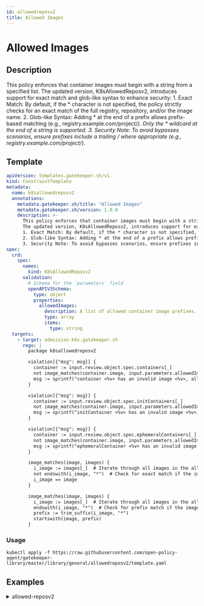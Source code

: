 ```yaml
---
id: allowedreposv2
title: Allowed Images
---
```


# Allowed Images

## Description
This policy enforces that container images must begin with a string from a specified list. The updated version, K8sAllowedReposv2, introduces support for exact match and glob-like syntax to enhance security: 1. Exact Match: By default, if the * character is not specified, the policy strictly checks for an exact match of the full registry, repository, and/or the image name. 2. Glob-like Syntax: Adding * at the end of a prefix allows prefix-based matching (e.g., registry.example.com/project/*). Only the * wildcard at the end of a string is supported. 3. Security Note: To avoid bypasses scenarios, ensure prefixes include a trailing / where appropriate (e.g., registry.example.com/project/*).

## Template
```yaml
apiVersion: templates.gatekeeper.sh/v1
kind: ConstraintTemplate
metadata:
  name: k8sallowedreposv2
  annotations:
    metadata.gatekeeper.sh/title: "Allowed Images"
    metadata.gatekeeper.sh/version: 1.0.0
    description: >-
      This policy enforces that container images must begin with a string from a specified list.
      The updated version, K8sAllowedReposv2, introduces support for exact match and glob-like syntax to enhance security:
      1. Exact Match: By default, if the * character is not specified, the policy strictly checks for an exact match of the full registry, repository, and/or the image name.
      2. Glob-like Syntax: Adding * at the end of a prefix allows prefix-based matching (e.g., registry.example.com/project/*). Only the * wildcard at the end of a string is supported.
      3. Security Note: To avoid bypasses scenarios, ensure prefixes include a trailing / where appropriate (e.g., registry.example.com/project/*).
spec:
  crd:
    spec:
      names:
        kind: K8sAllowedReposv2
      validation:
        # Schema for the `parameters` field
        openAPIV3Schema:
          type: object
          properties:
            allowedImages:
              description: A list of allowed container image prefixes. Supports exact matches and prefixes ending with '*'.
              type: array
              items:
                type: string
  targets:
    - target: admission.k8s.gatekeeper.sh
      rego: |
        package k8sallowedreposv2

        violation[{"msg": msg}] {
          container := input.review.object.spec.containers[_]
          not image_matches(container.image, input.parameters.allowedImages)
          msg := sprintf("container <%v> has an invalid image <%v>, allowed images are %v", [container.name, container.image, input.parameters.allowedImages])
        }

        violation[{"msg": msg}] {
          container := input.review.object.spec.initContainers[_]
          not image_matches(container.image, input.parameters.allowedImages)
          msg := sprintf("initContainer <%v> has an invalid image <%v>, allowed images are %v", [container.name, container.image, input.parameters.allowedImages])
        }

        violation[{"msg": msg}] {
          container := input.review.object.spec.ephemeralContainers[_]
          not image_matches(container.image, input.parameters.allowedImages)
          msg := sprintf("ephemeralContainer <%v> has an invalid image <%v>, allowed images are %v", [container.name, container.image, input.parameters.allowedImages])
        }

        image_matches(image, images) {
          i_image := images[_]  # Iterate through all images in the allowed list
          not endswith(i_image, "*")  # Check for exact match if the image does not end with *
          i_image == image
        }

        image_matches(image, images) {
          i_image := images[_]  # Iterate through all images in the allowed list
          endswith(i_image, "*")  # Check for prefix match if the image ends with *
          prefix := trim_suffix(i_image, "*")
          startswith(image, prefix)
        }

```

### Usage
```shell
kubectl apply -f https://raw.githubusercontent.com/open-policy-agent/gatekeeper-library/master/library/general/allowedreposv2/template.yaml
```
## Examples
<details>
<summary>allowed-reposv2</summary>

<details>
<summary>constraint</summary>

```yaml
apiVersion: constraints.gatekeeper.sh/v1beta1
kind: K8sAllowedReposv2
metadata:
  name: repo-is-openpolicyagent
spec:
  match:
    kinds:
      - apiGroups: [""]
        kinds: ["Pod"]
    namespaces:
      - "default"
  parameters:
    allowedImages:
      - "openpolicyagent/*"
      - "myregistry.azurecr.io/*"
      - "mydockerhub/*"
      - "ubuntu"
      - "123456789123.dkr.ecr.eu-west-1.amazonaws.com/postgres"

```

Usage

```shell
kubectl apply -f https://raw.githubusercontent.com/open-policy-agent/gatekeeper-library/master/library/general/allowedreposv2/samples/repo-must-be-openpolicyagent/constraint.yaml
```

</details>

<details>
<summary>example-allowed</summary>

```yaml
apiVersion: v1
kind: Pod
metadata:
  name: opa-allowed
spec:
  containers:
    - name: opa
      image: openpolicyagent/opa:0.9.2
      args:
        - "run"
        - "--server"
        - "--addr=localhost:8080"
      resources:
        limits:
          cpu: "100m"
          memory: "30Mi"

```

Usage

```shell
kubectl apply -f https://raw.githubusercontent.com/open-policy-agent/gatekeeper-library/master/library/general/allowedreposv2/samples/repo-must-be-openpolicyagent/example_allowed.yaml
```

</details>
<details>
<summary>example-allowed-images</summary>

```yaml
apiVersion: v1
kind: Pod
metadata:
  name: opa-allowed
spec:
  containers:
    - name: image
      image: ubuntu
      resources:
        limits:
          cpu: "100m"
          memory: "30Mi"
    - name: image_with_version
      image: ubuntu:20.04
      resources:
        limits:
          cpu: "200m"
          memory: "50Mi"

```

Usage

```shell
kubectl apply -f https://raw.githubusercontent.com/open-policy-agent/gatekeeper-library/master/library/general/allowedreposv2/samples/repo-must-be-openpolicyagent/example_allowed_images.yaml
```

</details>
<details>
<summary>container-disallowed</summary>

```yaml
apiVersion: v1
kind: Pod
metadata:
  name: nginx-disallowed
spec:
  containers:
    - name: nginx
      image: nginx
      resources:
        limits:
          cpu: "100m"
          memory: "30Mi"

```

Usage

```shell
kubectl apply -f https://raw.githubusercontent.com/open-policy-agent/gatekeeper-library/master/library/general/allowedreposv2/samples/repo-must-be-openpolicyagent/example_disallowed_container.yaml
```

</details>
<details>
<summary>initcontainer-disallowed</summary>

```yaml
apiVersion: v1
kind: Pod
metadata:
  name: nginx-disallowed
spec:
  initContainers:
    - name: nginxinit
      image: nginx
      resources:
        limits:
          cpu: "100m"
          memory: "30Mi"
  containers:
    - name: opa
      image: openpolicyagent/opa:0.9.2
      args:
        - "run"
        - "--server"
        - "--addr=localhost:8080"
      resources:
        limits:
          cpu: "100m"
          memory: "30Mi"

```

Usage

```shell
kubectl apply -f https://raw.githubusercontent.com/open-policy-agent/gatekeeper-library/master/library/general/allowedreposv2/samples/repo-must-be-openpolicyagent/example_disallowed_initcontainer.yaml
```

</details>
<details>
<summary>both-disallowed</summary>

```yaml
apiVersion: v1
kind: Pod
metadata:
  name: nginx-disallowed
spec:
  initContainers:
  - name: nginxinit
    image: nginx
    resources:
      limits:
        cpu: "100m"
        memory: "30Mi"
  containers:
    - name: nginx
      image: nginx
      resources:
        limits:
          cpu: "100m"
          memory: "30Mi"

```

Usage

```shell
kubectl apply -f https://raw.githubusercontent.com/open-policy-agent/gatekeeper-library/master/library/general/allowedreposv2/samples/repo-must-be-openpolicyagent/example_disallowed_both.yaml
```

</details>
<details>
<summary>all-disallowed</summary>

```yaml
apiVersion: v1
kind: Pod
metadata:
  name: nginx-disallowed
spec:
  initContainers:
  - name: nginx
    image: nginx
    resources:
      limits:
        cpu: "100m"
        memory: "30Mi"
  containers:
    - name: nginx
      image: nginx
      resources:
        limits:
          cpu: "100m"
          memory: "30Mi"
  ephemeralContainers:
    - name: nginx
      image: nginx
      resources:
        limits:
          cpu: "100m"
          memory: "30Mi"

```

Usage

```shell
kubectl apply -f https://raw.githubusercontent.com/open-policy-agent/gatekeeper-library/master/library/general/allowedreposv2/samples/repo-must-be-openpolicyagent/disallowed_all.yaml
```

</details>
<details>
<summary>disallowed-repository-and-registry</summary>

```yaml
apiVersion: v1
kind: Pod
metadata:
  name: registry-repository-disallowed
spec:
  containers:
    - name: image-1-malicious-registry-disallow
      image: myregistry.azurecr.io.malicious.com/malicious-image
      resources:
        limits:
          cpu: "100m"
          memory: "30Mi"
    - name: image-2-registry-allow
      image: myregistry.azurecr.io/nginx
      resources:
        limits:
          cpu: "200m"
          memory: "50Mi"
    - name: image-3-malicious-image-with-registry-disallow
      image: mydockerhubmalicious/python
      resources:
        limits:
          cpu: "50m"
          memory: "10Mi"
    - name: image-4-image-with-registry-allow
      image: mydockerhub/python
      resources:
        limits:
          cpu: "50m"
          memory: "10Mi"

```

Usage

```shell
kubectl apply -f https://raw.githubusercontent.com/open-policy-agent/gatekeeper-library/master/library/general/allowedreposv2/samples/repo-must-be-openpolicyagent/example_disallowed_registry_and_repository.yaml
```

</details>
<details>
<summary>disallowed-repository-images</summary>

```yaml
apiVersion: v1
kind: Pod
metadata:
  name: image-disallowed
spec:
  containers:
    - name: image-1-malicious-basic-image-disallow
      image: ubuntumalicious
      resources:
        limits:
          cpu: "100m"
          memory: "30Mi"
    - name: image-2-basic-image-allow
      image: ubuntu
      resources:
        limits:
          cpu: "200m"
          memory: "50Mi"
    - name: image-3-malicious-image-with-registry-disallow
      image: 123456789123.dkr.ecr.eu-west-1.amazonaws.com/postgresmalicious
      resources:
        limits:
          cpu: "50m"
          memory: "10Mi"
    - name: image-4-image-with-registry-allow
      image: 123456789123.dkr.ecr.eu-west-1.amazonaws.com/postgres
      resources:
        limits:
          cpu: "50m"
          memory: "10Mi"

```

Usage

```shell
kubectl apply -f https://raw.githubusercontent.com/open-policy-agent/gatekeeper-library/master/library/general/allowedreposv2/samples/repo-must-be-openpolicyagent/example_disallowed_images.yaml
```

</details>


</details>